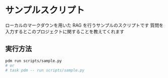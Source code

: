 # サンプルスクリプト

ローカルのマークダウンを用いた RAG を行うサンプルのスクリプトです
質問を入力するとこのプロジェクトに関することを教えてくれます

## 実行方法

```sh
pdm run scripts/sample.py
# or
# task pdm -- run scripts/sample.py
```
